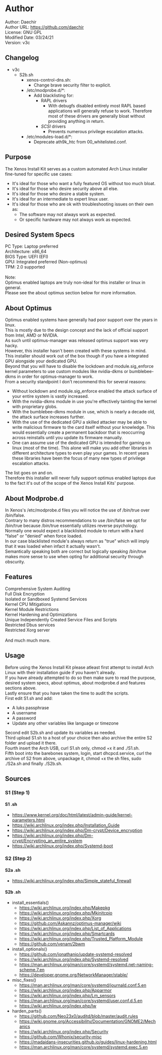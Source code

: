 # Author
Author: Daechir <br/>
Author URL: https://github.com/daechir <br/>
License: GNU GPL <br/>
Modified Date: 03/24/21 <br/>
Version: v3c


## Changelog
+ v3c
  * S2b.sh
    + xenos-control-dns.sh:
      * Change brave security filter to explicit.
    + /etc/modprobe.d/*:
      * Add blacklisting for:
        + RAPL drivers
          * With debugfs disabled entirely most RAPL based applications will generally refuse to work. Therefore most of these drivers are generally bloat without providing anything in return.
        + *SCSI* drivers
          * Prevents numerous privilege escalation attacks.
    + /etc/modules-load.d/*:
      * Deprecate ath9k_htc from 00_whitelisted.conf.


## Purpose
The Xenos Install Kit serves as a custom automated Arch Linux installer fine-tuned for specific use cases:

+ It's ideal for those who want a fully featured OS without too much bloat.
+ It's ideal for those who desire security above all else.
+ It's ideal for those who desire a stable system.
+ It's ideal for an intermediate to expert linux user.
+ It's ideal for those who are ok with troubleshooting issues on their own as:
  * The software may not always work as expected.
  * Or specific hardware may not always work as expected.


## Desired System Specs
PC Type: Laptop preferred <br/>
Architecture: x86_64 <br/>
BIOS Type: UEFI (EFI) <br/>
GPU: Integrated preferred (Non-optimus) <br/>
TPM: 2.0 supported <br/><br/>
Note: <br/>
Optimus enabled laptops are truly non-ideal for this installer or linux in general. <br/>
Please see the about optimus section below for more information.


## About Optimus
Optimus enabled systems have generally had poor support over the years in linux. <br/>
This is mostly due to the design concept and the lack of official support from Intel, AMD or NVIDIA. <br/>
As such until optimus-manager was released optimus support was very hacky. <br/>
However, this installer hasn't been created with these systems in mind. <br/>
This installer should work out of the box though if you have a integrated GPU alongside your dedicated GPU. <br/>
Beyond that you will have to disable the lockdown and module.sig_enforce kernel parameters to use custom modules like nvidia-dkms or bumblebee-dkms in order for optimus-manager to work. <br/>
From a security standpoint I don't recommend this for several reasons:

+ Without lockdown and module.sig_enforce enabled the attack surface of your entire system is vastly increased.
+ With the nvidia-dkms module in use you're effectively tainting the kernel with proprietary globs.
+ With the bumblebee-dkms module in use, which is nearly a decade old, the attack surface increases further.
+ With the use of the dedicated GPU a skilled attacker may be able to write malicious firmware to the card itself without your knowledge. This would essentially create a permanent backdoor that
is reoccurring across reinstalls until you update its firmware manually.
+ One can assume use of the dedicated GPU is intended for gaming on linux (most of the time). This alone will make you add other libraries in different architecture types to even play your games. In recent years these libraries have been the focus of many new types of privilege escalation attacks.

The list goes on and on. <br/>
Therefore this installer will never fully support optimus enabled laptops due to the fact it's out of the scope of the Xenos Install Kits' purpose.


## About Modprobe.d
In Xenos's /etc/modprobe.d files you will notice the use of /bin/true over /bin/false. <br/>
Contrary to many distros recommendations to use /bin/false we opt for /bin/true because /bin/true essentially utilizes reverse psychology. <br/>
Normally one would expect a blacklisted module to return with a hard "false" or "denied" when force loaded. <br/>
In our case blacklisted module's always return as "true" which will imply that it was loaded when infact it actually wasn't. <br/>
Semantically speaking both are correct but logically speaking /bin/true makes more sense to use when opting for additional security through obscurity.


## Features
Comprehensive System Auditing <br/>
Full Disk Encryption <br/>
Isolated or Sandboxed Systemd Services <br/>
Kernel CPU Mitigations <br/>
Kernel Module Restrictions <br/>
Kernel Hardening and Optimizations <br/>
Unique Independently Created Service Files and Scripts <br/>
Restricted Dbus services <br/>
Restricted Xorg server <br/><br/>
And much much more.


## Usage
Before using the Xenos Install Kit please atleast first attempt to install Arch Linux with their installation guide if you haven't already. <br/>
If you have already attempted to do so then make sure to read the purpose, desired system specs, about optimus, about modprobe.d and features sections above. <br/>
Lastly ensure that you have taken the time to audit the scripts. <br/>
First edit S1.sh and add:

+ A luks passphrase
+ A username
+ A password
+ Update any other variables like language or timezone

Second edit S2b.sh and update its variables as needed. <br/>
Third upload S1.sh to a host of your choice then also archive the entire S2 folder and upload it there. <br/>
Fourth insert the Arch USB, curl S1.sh only, chmod +x it and ./S1.sh. <br/>
Fifth boot into the barebones system, login, start dhcpcd.service, curl the archive of S2 from above, unpackage it,
chmod +x the sh files, sudo ./S2a.sh and finally ./S2b.sh.


## Sources
### S1 (Step 1)
#### S1 .sh
+ https://www.kernel.org/doc/html/latest/admin-guide/kernel-parameters.html
+ https://wiki.archlinux.org/index.php/Installation_Guide
+ https://wiki.archlinux.org/index.php/Dm-crypt/Device_encryption
+ https://wiki.archlinux.org/index.php/Dm-crypt/Encrypting_an_entire_system
+ https://wiki.archlinux.org/index.php/Systemd-boot
### S2 (Step 2)
#### S2a .sh
+ https://wiki.archlinux.org/index.php/Simple_stateful_firewall
#### S2b .sh
+ install_essentials()
  * https://wiki.archlinux.org/index.php/Makepkg
  * https://wiki.archlinux.org/index.php/Mkinitcpio
  * https://wiki.archlinux.org/index.php/Xorg
  * https://github.com/Askannz/optimus-manager/wiki
  * https://wiki.archlinux.org/index.php/List_of_Applications
  * https://wiki.archlinux.org/index.php/Smartcards
  * https://wiki.archlinux.org/index.php/Trusted_Platform_Module
  * https://github.com/venam/2bwm
+ install_optionals()
  * https://github.com/jonathanio/update-systemd-resolved
  * https://wiki.archlinux.org/index.php/Systemd-resolved
  * https://man.archlinux.org/man/core/systemd/systemd.net-naming-scheme.7.en
  * https://developer.gnome.org/NetworkManager/stable/
+ misc_fixes()
  * https://man.archlinux.org/man/core/systemd/journald.conf.5.en
  * https://wiki.archlinux.org/index.php/Apparmor
  * https://wiki.archlinux.org/index.php/Lm_sensors
  * https://man.archlinux.org/man/core/systemd/user.conf.d.5.en
  * https://wiki.archlinux.org/index.php/Iw
+ harden_parts()
  * https://github.com/Neo23x0/auditd/blob/master/audit.rules
  * https://wiki.gnome.org/Accessibility/Documentation/GNOME2/Mechanics
  * https://wiki.archlinux.org/index.php/Security
  * https://github.com/Whonix/security-misc
  * https://madaidans-insecurities.github.io/guides/linux-hardening.html
  * https://man.archlinux.org/man/core/systemd/systemd.exec.5.en



